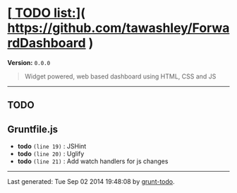 # [[ TODO list:](https://github.com/tawashley/ForwardDashboard)]( https://github.com/tawashley/ForwardDashboard )

**Version:** `0.0.0`

> Widget powered, web based dashboard using HTML, CSS and JS

* * *

## TODO

## Gruntfile.js

-  **todo** `(line 19)` : JSHint
-  **todo** `(line 20)` : Uglify
-  **todo** `(line 21)` : Add watch handlers for js changes


* * *

Last generated: Tue Sep 02 2014 19:48:08 by [grunt-todo](https://github.com/leny/grunt-todo).

